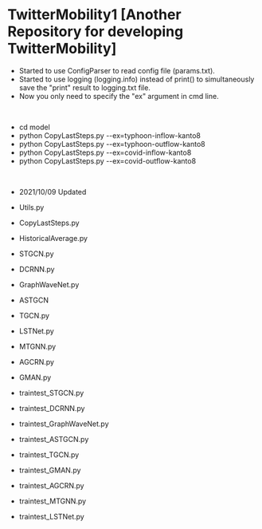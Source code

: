 # TwitterMobility1 [Another Repository for developing TwitterMobility]
* Started to use ConfigParser to read config file (params.txt). 
* Started to use logging (logging.info) instead of print() to simultaneously save the "print" result to logging.txt file.
* Now you only need to specify the "ex" argument in cmd line.

<br>

* cd model
* python CopyLastSteps.py --ex=typhoon-inflow-kanto8
* python CopyLastSteps.py --ex=typhoon-outflow-kanto8
* python CopyLastSteps.py --ex=covid-inflow-kanto8
* python CopyLastSteps.py --ex=covid-outflow-kanto8

<br>

* 2021/10/09 Updated
* Utils.py
* CopyLastSteps.py
* HistoricalAverage.py
* STGCN.py
* DCRNN.py
* GraphWaveNet.py
* ASTGCN
* TGCN.py
* LSTNet.py
* MTGNN.py
* AGCRN.py
* GMAN.py

* traintest_STGCN.py
* traintest_DCRNN.py
* traintest_GraphWaveNet.py
* traintest_ASTGCN.py
* traintest_TGCN.py
* traintest_GMAN.py
* traintest_AGCRN.py
* traintest_MTGNN.py
* traintest_LSTNet.py
